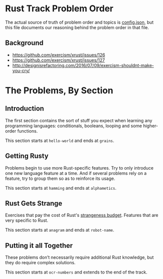 # Rust Track Problem Order

The actual source of truth of problem order and topics is [config.json](config.json), but this file documents our reasoning behind the problem order in that file.

## Background

- https://github.com/exercism/xrust/issues/126
- https://github.com/exercism/xrust/issues/127
- http://designisrefactoring.com/2016/07/09/exercism-shouldnt-make-you-cry/

# The Problems, By Section

## Introduction

The first section contains the sort of stuff you expect when learning any programming languages: conditionals, booleans, looping and some higher-order functions.

This section starts at `hello-world` and ends at `grains`.

## Getting Rusty

Problems begin to use more Rust-specific features. Try to only introduce one new language feature at a time. And if several problems rely on a feature, try to group them so as to reinforce its usage.

This section starts at `hamming` and ends at `alphametics`.

## Rust Gets Strange

Exercises that pay the cost of Rust's [strangeness budget](http://words.steveklabnik.com/the-language-strangeness-budget). Features that are very specific to Rust.

This section starts at `anagram` and ends at `robot-name`.

## Putting it all Together

These problems don’t necessarily require additional Rust knowledge, but they do require complex solutions.

This section starts at `ocr-numbers` and extends to the end of the track.
